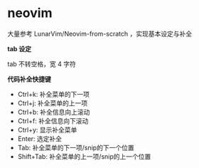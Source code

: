 # neovim

大量参考 LunarVim/Neovim-from-scratch ，实现基本设定与补全

**tab 设定**

tab 不转空格，宽 4 字符

**代码补全快捷键**

- Ctrl+k: 补全菜单的下一项
- Ctrl+j: 补全菜单的上一项
- Ctrl+b: 补全信息向上滚动
- Ctrl+f: 补全信息向下滚动
- Ctrl+y: 显示补全菜单
- Enter: 选定补全
- Tab: 补全菜单的下一项/snip的下一个位置
- Shift+Tab: 补全菜单的上一项/snip的上一个位置

